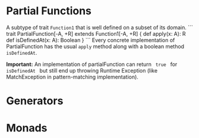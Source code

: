 <h1>Partial Functions</h1>
A subtype of trait <code>Function1</code> that is well defined on a subset of its domain.
```
  trait PartialFunction[-A, +R] extends Function1[-A, +R] {
    def apply(x: A): R
    def isDefinedAt(x: A): Boolean
  }
```
Every concrete implementation of PartialFunction has the usual <code>apply</code> method along with a boolean method <code>isDefinedAt</code>.

<b>Important:</b> An implementation of partialFunction can return <code> true </code> for <code>isDefinedAt </code> but still end up throwing Runtime Exception (like MatchException in pattern-matching implementation).
<h1>Generators</h1>
<h1>Monads</h1>
